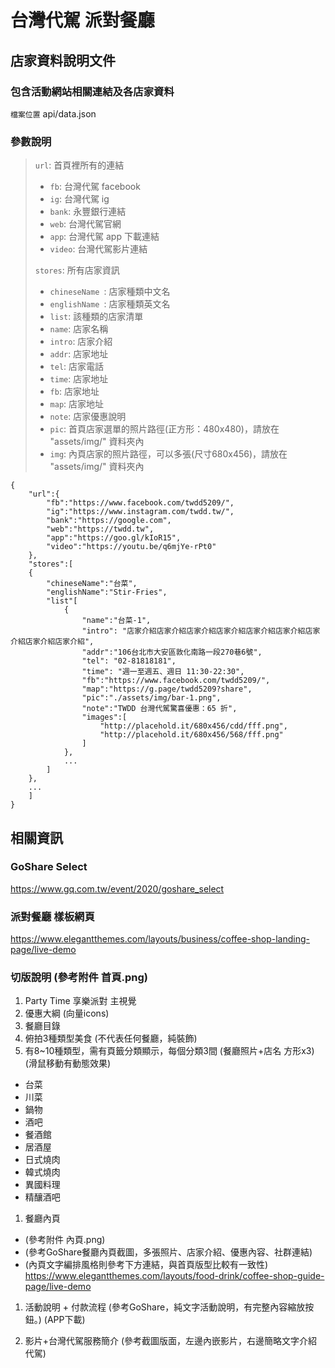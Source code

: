 # 台灣代駕 派對餐廳

## 店家資料說明文件
### 包含活動網站相關連結及各店家資料

`檔案位置` api/data.json

### 參數說明

>`url`: 首頁裡所有的連結
>
> - `fb`: 台灣代駕 facebook
> - `ig`: 台灣代駕 ig
> - `bank`: 永豐銀行連結
> - `web`: 台灣代駕官網
> - `app`: 台灣代駕 app 下載連結
> - `video`: 台灣代駕影片連結
>
>`stores`: 所有店家資訊
>
> - `chineseName `: 店家種類中文名
> - `englishName `: 店家種類英文名
> - `list`: 該種類的店家清單
>  -  `name`: 店家名稱
>  -  `intro`: 店家介紹
>  -  `addr`: 店家地址
>  -  `tel`: 店家電話
>  -  `time`: 店家地址
>  -  `fb`: 店家地址
>  -  `map`: 店家地址
>  -  `note`: 店家優惠說明
>  -  `pic`: 首頁店家選單的照片路徑(正方形：480x480)，請放在 "assets/img/" 資料夾內
>  -  `img`: 內頁店家的照片路徑，可以多張(尺寸680x456)，請放在 "assets/img/" 資料夾內


```
{
    "url":{
        "fb":"https://www.facebook.com/twdd5209/",
        "ig":"https://www.instagram.com/twdd.tw/",
        "bank":"https://google.com",
        "web":"https://twdd.tw",
        "app":"https://goo.gl/kIoR15",
        "video":"https://youtu.be/q6mjYe-rPt0"
    },
    "stores":[
    {
        "chineseName":"台菜",
        "englishName":"Stir-Fries",
        "list"[
            {
                "name":"台菜-1",
                "intro": "店家介紹店家介紹店家介紹店家介紹店家介紹店家介紹店家介紹店家介紹店家介紹",
                "addr":"106台北市大安區敦化南路一段270巷6號",
                "tel": "02-81818181",
                "time": "週一至週五、週日 11:30-22:30",
                "fb":"https://www.facebook.com/twdd5209/",
                "map":"https://g.page/twdd5209?share",
                "pic":"./assets/img/bar-1.png",
                "note":"TWDD 台灣代駕驚喜優惠：65 折",
                "images":[
                    "http://placehold.it/680x456/cdd/fff.png",
                    "http://placehold.it/680x456/568/fff.png"
                ]
            },
            ...
        ]
    },
    ...
    ]
}

```

## 相關資訊

### GoShare Select
https://www.gq.com.tw/event/2020/goshare_select

### 派對餐廳 樣板網頁
https://www.elegantthemes.com/layouts/business/coffee-shop-landing-page/live-demo

### 切版說明 (參考附件 首頁.png)

1. Party Time 享樂派對 主視覺
1. 優惠大綱 (向量icons)
1. 餐廳目錄
1. 俯拍3種類型美食 (不代表任何餐廳，純裝飾)
1. 有8~10種類型，需有頁籤分類顯示，每個分類3間 (餐廳照片+店名 方形x3) (滑鼠移動有動態效果)

 - 台菜 
 - 川菜 
 - 鍋物 
 - 酒吧   
 - 餐酒館    
 - 居酒屋 
 - 日式燒肉      
 - 韓式燒肉 
 - 異國料理      
 - 精釀酒吧

1.  餐廳內頁
 - (參考附件 內頁.png)
 - (參考GoShare餐廳內頁截圖，多張照片、店家介紹、優惠內容、社群連結)
 - (內頁文字編排風格則參考下方連結，與首頁版型比較有一致性)
https://www.elegantthemes.com/layouts/food-drink/coffee-shop-guide-page/live-demo

1. 活動說明 + 付款流程  (參考GoShare，純文字活動說明，有完整內容縮放按鈕。) (APP下載)

1. 影片+台灣代駕服務簡介 (參考截圖版面，左邊內嵌影片，右邊簡略文字介紹代駕)



